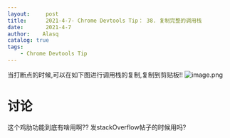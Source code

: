 ```yaml
---
layout:     post
title:      2021-4-7- Chrome Devtools Tip： 38. 复制完整的调用栈
date:       2021-4-7
author:    Alasq
catalog: true
tags:
    - Chrome Devtools Tip
---
```


当打断点的时候,可以在如下图进行调用栈的复制,复制到剪贴板!!
![image.png](https://upload-images.jianshu.io/upload_images/8156292-369ec63c02f61443.png?imageMogr2/auto-orient/strip%7CimageView2/2/w/1240)
# 讨论
这个鸡肋功能到底有啥用啊?? 发stackOverflow帖子的时候用吗?